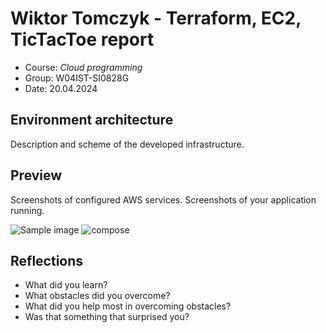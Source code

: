 # Wiktor Tomczyk - Terraform, EC2, TicTacToe report

- Course: *Cloud programming*
- Group: W04IST-SI0828G
- Date: 20.04.2024

## Environment architecture

Description and scheme of the developed infrastructure.

## Preview

Screenshots of configured AWS services. Screenshots of your application running.

![Sample image](img/sample-image.png)
![compose](screeny/compose.png)


## Reflections

- What did you learn?
- What obstacles did you overcome?
- What did you help most in overcoming obstacles?
- Was that something that surprised you?
